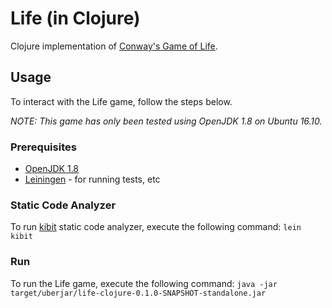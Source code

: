 # Life (in Clojure)
Clojure implementation of [Conway's Game of Life](https://en.wikipedia.org/wiki/Conway%27s_Game_of_Life).

## Usage
To interact with the Life game, follow the steps below.

*NOTE: This game has only been tested using OpenJDK 1.8 on Ubuntu 16.10.*

### Prerequisites
- [OpenJDK 1.8](http://openjdk.java.net/)
- [Leiningen](https://leiningen.org/) - for running tests, etc

### Static Code Analyzer
To run [kibit](https://github.com/jonase/kibit) static code analyzer, execute the following command: ```lein kibit```

### Run
To run the Life game, execute the following command: ```java -jar target/uberjar/life-clojure-0.1.0-SNAPSHOT-standalone.jar```
